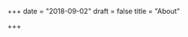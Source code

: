 +++
date = "2018-09-02"
draft = false
title = "About"

+++


<!---Theme [AllinOne](https://github.com/orianna-zzo/AllinOne) is for my [personal homepage](https://orianna-zzo.github.io/). 

The static site is generated by [Hugo](http://gohugo.io) and is deployed on [Github Pages](https://pages.github.com/). 

Thanks to theme [cocoa](http://github.com/nishanths/cocoa-hugo-theme) and [mdb](https:/mdbootstrap.com/), I developed this theme based on these two projects.
-->